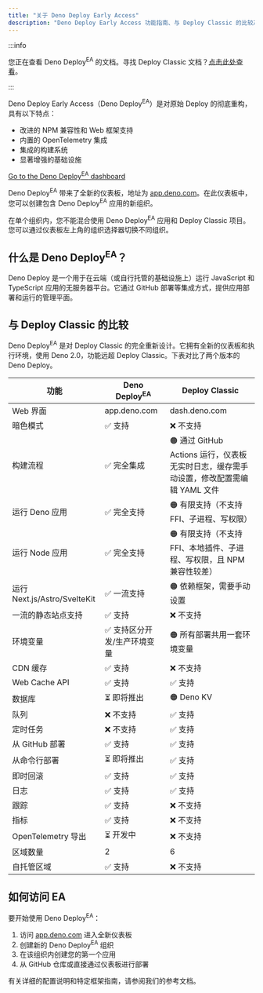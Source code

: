 ```yaml
---
title: "关于 Deno Deploy Early Access"
description: "Deno Deploy Early Access 功能指南、与 Deploy Classic 的比较及部署入门说明。"
---
```


:::info

您正在查看 Deno Deploy<sup>EA</sup> 的文档。寻找 Deploy Classic 文档？[点击此处查看](/deploy/)。

:::

Deno Deploy Early Access（Deno Deploy<sup>EA</sup>）是对原始 Deploy 的彻底重构，具有以下特点：

- 改进的 NPM 兼容性和 Web 框架支持
- 内置的 OpenTelemetry 集成
- 集成的构建系统
- 显著增强的基础设施

<a href="https://app.deno.com" class="docs-cta deploy-cta">Go to the Deno
Deploy<sup>EA</sup> dashboard</a>

Deno Deploy<sup>EA</sup> 带来了全新的仪表板，地址为 [app.deno.com](https://app.deno.com)。在此仪表板中，您可以创建包含 Deno Deploy<sup>EA</sup> 应用的新组织。

在单个组织内，您不能混合使用 Deno Deploy<sup>EA</sup> 应用和 Deploy Classic 项目。您可以通过仪表板左上角的组织选择器切换不同组织。

## 什么是 Deno Deploy<sup>EA</sup>？

Deno Deploy 是一个用于在云端（或自行托管的基础设施上）运行 JavaScript 和 TypeScript 应用的无服务器平台。它通过 GitHub 部署等集成方式，提供应用部署和运行的管理平面。

## 与 Deploy Classic 的比较

Deno Deploy<sup>EA</sup> 是对 Deploy Classic 的完全重新设计。它拥有全新的仪表板和执行环境，使用 Deno 2.0，功能远超 Deploy Classic。下表对比了两个版本的 Deno Deploy。

| 功能                           | Deno Deploy<sup>EA</sup>       | Deploy Classic                                                                                                                            |
| ------------------------------ | ------------------------------ | ----------------------------------------------------------------------------------------------------------------------------------------- |
| Web 界面                       | app.deno.com                   | dash.deno.com                                                                                                                             |
| 暗色模式                       | ✅ 支持                       | ❌ 不支持                                                                                                                                |
| 构建流程                       | ✅ 完全集成                   | 🟠 通过 GitHub Actions 运行，仪表板无实时日志，缓存需手动设置，修改配置需编辑 YAML 文件                                                  |
| 运行 Deno 应用                 | ✅ 完全支持                   | 🟠 有限支持（不支持 FFI、子进程、写权限）                                                                                                 |
| 运行 Node 应用                 | ✅ 完全支持                   | 🟠 有限支持（不支持 FFI、本地插件、子进程、写权限，且 NPM 兼容性较差）                                                                   |
| 运行 Next.js/Astro/SvelteKit   | ✅ 一流支持                   | 🟠 依赖框架，需要手动设置                                                                                                                 |
| 一流的静态站点支持             | ✅ 支持                       | ❌ 不支持                                                                                                                                |
| 环境变量                       | ✅ 支持区分开发/生产环境变量  | 🟠 所有部署共用一套环境变量                                                                                                               |
| CDN 缓存                       | ✅ 支持                       | ❌ 不支持                                                                                                                                |
| Web Cache API                  | ✅ 支持                       | ✅ 支持                                                                                                                                |
| 数据库                         | ⏳ 即将推出                   | 🟠 Deno KV                                                                                                                              |
| 队列                           | ❌ 不支持                     | ✅ 支持                                                                                                                                |
| 定时任务                       | ❌ 不支持                     | ✅ 支持                                                                                                                                |
| 从 GitHub 部署                 | ✅ 支持                       | ✅ 支持                                                                                                                                |
| 从命令行部署                   | ⏳ 即将推出                   | ✅ 支持                                                                                                                                |
| 即时回滚                       | ✅ 支持                       | ✅ 支持                                                                                                                                |
| 日志                           | ✅ 支持                       | ✅ 支持                                                                                                                                |
| 跟踪                           | ✅ 支持                       | ❌ 不支持                                                                                                                                |
| 指标                           | ✅ 支持                       | ❌ 不支持                                                                                                                                |
| OpenTelemetry 导出            | ⏳ 开发中                     | ❌ 不支持                                                                                                                                |
| 区域数量                       | 2                              | 6                                                                                                                                       |
| 自托管区域                     | ✅ 支持                       | ❌ 不支持                                                                                                                                |

## 如何访问 EA

要开始使用 Deno Deploy<sup>EA</sup>：

1. 访问 [app.deno.com](https://app.deno.com) 进入全新仪表板
2. 创建新的 Deno Deploy<sup>EA</sup> 组织
3. 在该组织内创建您的第一个应用
4. 从 GitHub 仓库或直接通过仪表板进行部署

有关详细的配置说明和特定框架指南，请参阅我们的参考文档。